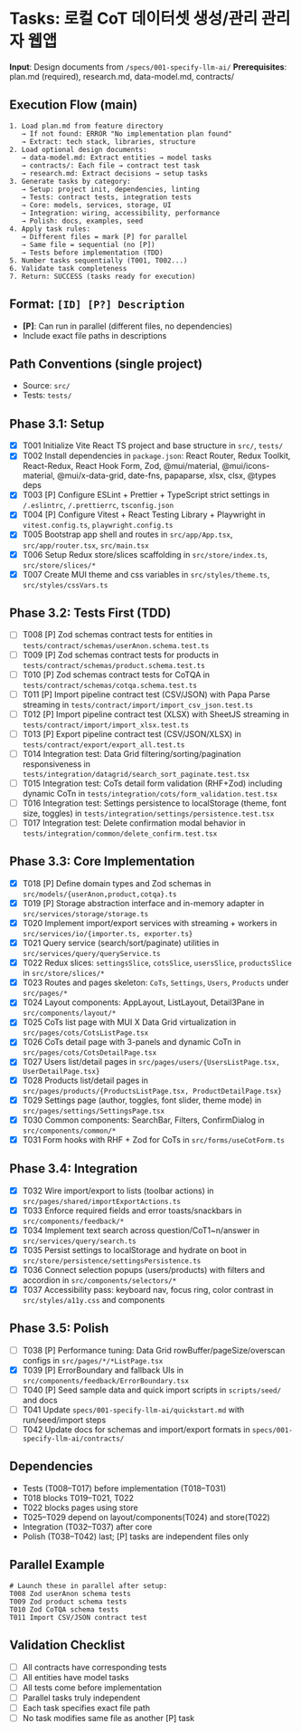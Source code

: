 # Tasks: 로컬 CoT 데이터셋 생성/관리 관리자 웹앱

**Input**: Design documents from `/specs/001-specify-llm-ai/`
**Prerequisites**: plan.md (required), research.md, data-model.md, contracts/

## Execution Flow (main)
```
1. Load plan.md from feature directory
   → If not found: ERROR "No implementation plan found"
   → Extract: tech stack, libraries, structure
2. Load optional design documents:
   → data-model.md: Extract entities → model tasks
   → contracts/: Each file → contract test task
   → research.md: Extract decisions → setup tasks
3. Generate tasks by category:
   → Setup: project init, dependencies, linting
   → Tests: contract tests, integration tests
   → Core: models, services, storage, UI
   → Integration: wiring, accessibility, performance
   → Polish: docs, examples, seed
4. Apply task rules:
   → Different files = mark [P] for parallel
   → Same file = sequential (no [P])
   → Tests before implementation (TDD)
5. Number tasks sequentially (T001, T002...)
6. Validate task completeness
7. Return: SUCCESS (tasks ready for execution)
```

## Format: `[ID] [P?] Description`
- **[P]**: Can run in parallel (different files, no dependencies)
- Include exact file paths in descriptions

## Path Conventions (single project)
- Source: `src/`
- Tests: `tests/`

## Phase 3.1: Setup
- [x] T001 Initialize Vite React TS project and base structure in `src/`, `tests/`
- [x] T002 Install dependencies in `package.json`: React Router, Redux Toolkit, React-Redux, React Hook Form, Zod, @mui/material, @mui/icons-material, @mui/x-data-grid, date-fns, papaparse, xlsx, clsx, @types deps
- [x] T003 [P] Configure ESLint + Prettier + TypeScript strict settings in `/.eslintrc`, `/.prettierrc`, `tsconfig.json`
- [x] T004 [P] Configure Vitest + React Testing Library + Playwright in `vitest.config.ts`, `playwright.config.ts`
- [x] T005 Bootstrap app shell and routes in `src/app/App.tsx`, `src/app/router.tsx`, `src/main.tsx`
- [x] T006 Setup Redux store/slices scaffolding in `src/store/index.ts`, `src/store/slices/*`
- [x] T007 Create MUI theme and css variables in `src/styles/theme.ts`, `src/styles/cssVars.ts`

## Phase 3.2: Tests First (TDD)
- [ ] T008 [P] Zod schemas contract tests for entities in `tests/contract/schemas/userAnon.schema.test.ts`
- [ ] T009 [P] Zod schemas contract tests for products in `tests/contract/schemas/product.schema.test.ts`
- [ ] T010 [P] Zod schemas contract tests for CoTQA in `tests/contract/schemas/cotqa.schema.test.ts`
- [ ] T011 [P] Import pipeline contract test (CSV/JSON) with Papa Parse streaming in `tests/contract/import/import_csv_json.test.ts`
- [ ] T012 [P] Import pipeline contract test (XLSX) with SheetJS streaming in `tests/contract/import/import_xlsx.test.ts`
- [ ] T013 [P] Export pipeline contract test (CSV/JSON/XLSX) in `tests/contract/export/export_all.test.ts`
- [ ] T014 Integration test: Data Grid filtering/sorting/pagination responsiveness in `tests/integration/datagrid/search_sort_paginate.test.tsx`
- [ ] T015 Integration test: CoTs detail form validation (RHF+Zod) including dynamic CoTn in `tests/integration/cots/form_validation.test.tsx`
- [ ] T016 Integration test: Settings persistence to localStorage (theme, font size, toggles) in `tests/integration/settings/persistence.test.tsx`
- [ ] T017 Integration test: Delete confirmation modal behavior in `tests/integration/common/delete_confirm.test.tsx`

## Phase 3.3: Core Implementation
- [x] T018 [P] Define domain types and Zod schemas in `src/models/{userAnon,product,cotqa}.ts`
- [x] T019 [P] Storage abstraction interface and in-memory adapter in `src/services/storage/storage.ts`
- [x] T020 Implement import/export services with streaming + workers in `src/services/io/{importer.ts, exporter.ts}`
- [x] T021 Query service (search/sort/paginate) utilities in `src/services/query/queryService.ts`
- [x] T022 Redux slices: `settingsSlice`, `cotsSlice`, `usersSlice`, `productsSlice` in `src/store/slices/*`
- [x] T023 Routes and pages skeleton: `CoTs`, `Settings`, `Users`, `Products` under `src/pages/*`
- [x] T024 Layout components: AppLayout, ListLayout, Detail3Pane in `src/components/layout/*`
- [x] T025 CoTs list page with MUI X Data Grid virtualization in `src/pages/cots/CotsListPage.tsx`
- [x] T026 CoTs detail page with 3-panels and dynamic CoTn in `src/pages/cots/CotsDetailPage.tsx`
- [x] T027 Users list/detail pages in `src/pages/users/{UsersListPage.tsx, UserDetailPage.tsx}`
- [x] T028 Products list/detail pages in `src/pages/products/{ProductsListPage.tsx, ProductDetailPage.tsx}`
- [x] T029 Settings page (author, toggles, font slider, theme mode) in `src/pages/settings/SettingsPage.tsx`
- [x] T030 Common components: SearchBar, Filters, ConfirmDialog in `src/components/common/*`
- [x] T031 Form hooks with RHF + Zod for CoTs in `src/forms/useCotForm.ts`

## Phase 3.4: Integration
- [x] T032 Wire import/export to lists (toolbar actions) in `src/pages/shared/importExportActions.ts`
- [x] T033 Enforce required fields and error toasts/snackbars in `src/components/feedback/*`
- [x] T034 Implement text search across question/CoT1~n/answer in `src/services/query/search.ts`
- [x] T035 Persist settings to localStorage and hydrate on boot in `src/store/persistence/settingsPersistence.ts`
- [x] T036 Connect selection popups (users/products) with filters and accordion in `src/components/selectors/*`
- [x] T037 Accessibility pass: keyboard nav, focus ring, color contrast in `src/styles/a11y.css` and components

## Phase 3.5: Polish
- [ ] T038 [P] Performance tuning: Data Grid rowBuffer/pageSize/overscan configs in `src/pages/*/*ListPage.tsx`
- [x] T039 [P] ErrorBoundary and fallback UIs in `src/components/feedback/ErrorBoundary.tsx`
- [ ] T040 [P] Seed sample data and quick import scripts in `scripts/seed/` and docs
- [ ] T041 Update `specs/001-specify-llm-ai/quickstart.md` with run/seed/import steps
- [ ] T042 Update docs for schemas and import/export formats in `specs/001-specify-llm-ai/contracts/`

## Dependencies
- Tests (T008–T017) before implementation (T018–T031)
- T018 blocks T019–T021, T022
- T022 blocks pages using store
- T025–T029 depend on layout/components(T024) and store(T022)
- Integration (T032–T037) after core
- Polish (T038–T042) last; [P] tasks are independent files only

## Parallel Example
```
# Launch these in parallel after setup:
T008 Zod userAnon schema tests
T009 Zod product schema tests
T010 Zod CoTQA schema tests
T011 Import CSV/JSON contract test
```

## Validation Checklist
- [ ] All contracts have corresponding tests
- [ ] All entities have model tasks
- [ ] All tests come before implementation
- [ ] Parallel tasks truly independent
- [ ] Each task specifies exact file path
- [ ] No task modifies same file as another [P] task
